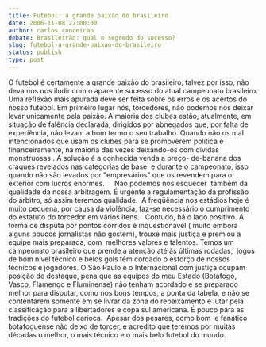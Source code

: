 ```yaml
---
title: Futebol: a grande paixão do brasileiro
date: 2006-11-08 22:00:00
author: carlos.conceicao
debate: Brasileirão: qual o segredo do sucesso?
slug: futebol-a-grande-paixao-do-brasileiro
status: publish 
type: post
---
```


O futebol é certamente a grande paixão do brasileiro, talvez por isso, não devamos nos iludir com o aparente sucesso do atual campeonato brasileiro. Uma reflexão mais apurada deve ser feita sobre os erros e os acertos do nosso futebol. Em primeiro lugar nós, torcedores, não podemos nos deixar levar unicamente pela paixão. A maioria dos clubes estão, atualmente, em situação de falência declarada, dirigidos por abnegados que, por falta de experiência, não levam a bom termo o seu trabalho. Quando não os mal intencionados que usam os clubes para se promoverem política e financeiramente, na maioria das vezes deixando-os com dívidas monstruosas . A solução é a conhecida venda a preço- de-banana dos craques revelados nas categorias de base  e durante o campeonato, isso quando não são levados por "empresários" que os revendem para o exterior com lucros enormes.     Não podemos nos esquecer  também da qualidade da nossa arbitragem. É urgente a regulamentação da profissão do árbitro, só assim teremos qualidade.  A freqüência nos estádios hoje é muito pequena, por causa da violência, faz-se necessário o cumprimento do estatuto do torcedor em vários itens.   Contudo, há o lado positivo. A forma de disputa por pontos corridos é inquestionável ( muito embora alguns poucos jornalistas não gostem), trouxe mais justiça e premiou a equipe mais preparada, com  melhores valores e talentos. Temos um campeonato brasileiro que prende a atenção até às últimas rodadas,  jogos de bom nível técnico e belos gols têm coroado o esforço de nossos técnicos e jogadores. O São Paulo e o Internacional com justiça ocupam posição de destaque, pena que as equipes do meu Estado (Botafogo, Vasco, Flamengo e Fluminense) não tenham acordado e se preparado melhor para disputar, como nos bons tempos, a ponta da tabela, e não se contentarem somente em se livrar da zona do rebaixamento e lutar pela classificação para a libertadores e copa sul americana. É pouco para as tradições do futebol carioca.  Apesar dos pesares, como bom  e fanático botafoguense não deixo de torcer, e acredito que teremos por muitas décadas o melhor, o mais técnico e o mais belo futebol do mundo.
